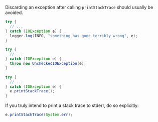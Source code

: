 Discarding an exception after calling `printStackTrace` should usually be
avoided.


```java {.good}
try {
  // ...
} catch (IOException e) {
  logger.log(INFO, "something has gone terribly wrong", e);
}
```

```java {.good}
try {
  // ...
} catch (IOException e) {
  throw new UncheckedIOException(e);
}
```

```java {.bad}
try {
  // ...
} catch (IOException e) {
  e.printStackTrace();
}
```

If you truly intend to print a stack trace to stderr, do so explicitly:

```java
e.printStackTrace(System.err);
```
